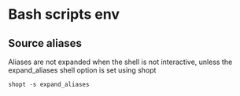 # Bash scripts env

## Source aliases

Aliases are not expanded when the shell is not interactive, unless the expand_aliases shell option is set using shopt

`shopt -s expand_aliases`
